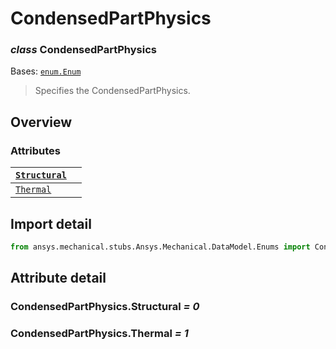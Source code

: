 # CondensedPartPhysics

### *class* CondensedPartPhysics

Bases: [`enum.Enum`](https://docs.python.org/3/library/enum.html#enum.Enum)

> Specifies the CondensedPartPhysics.

> <!-- !! processed by numpydoc !! -->

## Overview

### Attributes

| [`Structural`](#CondensedPartPhysics.Structural)   |    |
|----------------------------------------------------|----|
| [`Thermal`](#CondensedPartPhysics.Thermal)         |    |

## Import detail

```python
from ansys.mechanical.stubs.Ansys.Mechanical.DataModel.Enums import CondensedPartPhysics
```

## Attribute detail

### CondensedPartPhysics.Structural *= 0*

### CondensedPartPhysics.Thermal *= 1*
